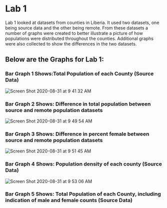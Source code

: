 # Lab 1 
Lab 1 looked at datasets from counties in Liberia. It used two datasets, one being source data and the other being remote. From these datasets a number of graphs were created to better illustrate a picture of how populations were distributed throughout the counties. Additional graphs were also collected to show the differences in the two datasets.

## Below are the Graphs for Lab 1:

### Bar Graph 1 Shows:Total Population of each County (Source Data)

![Screen Shot 2020-08-31 at 9 41 32 AM](https://user-images.githubusercontent.com/60228369/91727111-2f8eb400-eb6f-11ea-967c-254c5975860f.png)



### Bar Graph 2 Shows: Difference in total population between source and remote population datasets

![Screen Shot 2020-08-31 at 9 49 54 AM](https://user-images.githubusercontent.com/60228369/91727243-649b0680-eb6f-11ea-83ca-5f50aca080b8.png)



### Bar Graph 3 Shows: Difference in percent female between source and remote population datasets

![Screen Shot 2020-08-31 at 9 51 45 AM](https://user-images.githubusercontent.com/60228369/91727384-a5931b00-eb6f-11ea-8da2-b5133526a073.png)



### Bar Graph 4 Shows: Population density of each county (Source Data)

![Screen Shot 2020-08-31 at 9 53 06 AM](https://user-images.githubusercontent.com/60228369/91727579-e55a0280-eb6f-11ea-8a30-00c217814757.png)



### Bar Graph 5 Shows: Total Population of each County, including indication of male and female counts (Source Data)
